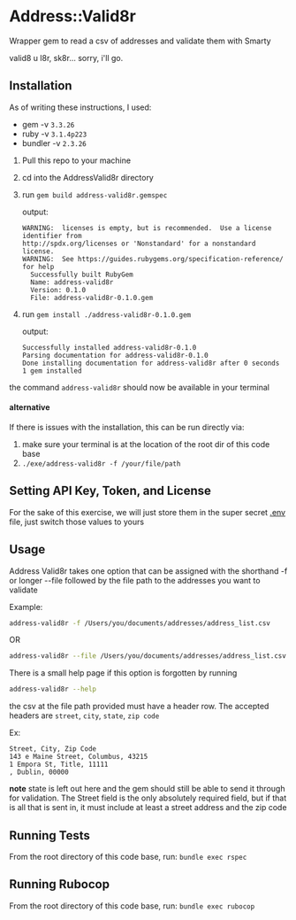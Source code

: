 # Address::Valid8r

Wrapper gem to read a csv of addresses and validate them with Smarty

valid8 u l8r, sk8r... sorry, i'll go.

## Installation

As of writing these instructions, I used:
- gem -v `3.3.26`
- ruby -v `3.1.4p223`
- bundler -v `2.3.26`

1. Pull this repo to your machine

2. cd into the AddressValid8r directory

3. run `gem build address-valid8r.gemspec`

    output:
    
    ```
    WARNING:  licenses is empty, but is recommended.  Use a license identifier from
    http://spdx.org/licenses or 'Nonstandard' for a nonstandard license.
    WARNING:  See https://guides.rubygems.org/specification-reference/ for help
      Successfully built RubyGem
      Name: address-valid8r
      Version: 0.1.0
      File: address-valid8r-0.1.0.gem
    ```

4. run `gem install ./address-valid8r-0.1.0.gem`

    output:
    
    ```
    Successfully installed address-valid8r-0.1.0
    Parsing documentation for address-valid8r-0.1.0
    Done installing documentation for address-valid8r after 0 seconds
    1 gem installed
    ```
   
the command `address-valid8r` should now be available in your terminal

#### alternative

If there is issues with the installation, this can be run directly via:

1. make sure your terminal is at the location of the root dir of this code base
2. `./exe/address-valid8r -f /your/file/path`

## Setting API Key, Token, and License

For the sake of this exercise, we will just store them in the super secret [.env](https://github.com/zwalk/AddressValid8r/blob/main/.env) file, just switch those values to yours

## Usage

Address Valid8r takes one option that can be assigned with the shorthand -f or longer --file followed by the file path to the addresses you want to validate

Example:
```bash
address-valid8r -f /Users/you/documents/addresses/address_list.csv
```
OR
```bash
address-valid8r --file /Users/you/documents/addresses/address_list.csv
```

There is a small help page if this option is forgotten by running
```bash
address-valid8r --help
```

the csv at the file path provided must have a header row.
The accepted headers are `street`, `city`, `state`, `zip code`

Ex:
```csv
Street, City, Zip Code
143 e Maine Street, Columbus, 43215
1 Empora St, Title, 11111
, Dublin, 00000
```

**note** state is left out here and the gem should still be able to send it through for validation. The Street field is the only absolutely required field, 
but if that is all that is sent in, it must include at least a street address and the zip code

## Running Tests
From the root directory of this code base, run:
`bundle exec rspec`

## Running Rubocop
From the root directory of this code base, run:
`bundle exec rubocop`

